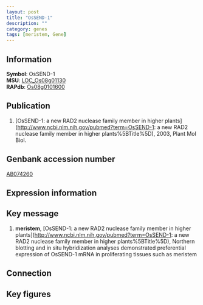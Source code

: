 ```yaml
---
layout: post
title: "OsSEND-1"
description: ""
category: genes
tags: [meristem, Gene]
---
```


## Information
__Symbol__: OsSEND-1  
__MSU__: [LOC_Os08g01130](http://rice.plantbiology.msu.edu/cgi-bin/ORF_infopage.cgi?orf=LOC_Os08g01130)  
__RAPdb__: [Os08g0101600](http://rapdb.dna.affrc.go.jp/viewer/gbrowse_details/irgsp1?name=Os08g0101600)  

## Publication
1. [OsSEND-1: a new RAD2 nuclease family member in higher plants](http://www.ncbi.nlm.nih.gov/pubmed?term=OsSEND-1: a new RAD2 nuclease family member in higher plants%5BTitle%5D), 2003, Plant Mol Biol.

## Genbank accession number
[AB074260](http://www.ncbi.nlm.nih.gov/nuccore/AB074260)  

## Expression information

## Key message
1. __meristem__, [OsSEND-1: a new RAD2 nuclease family member in higher plants](http://www.ncbi.nlm.nih.gov/pubmed?term=OsSEND-1: a new RAD2 nuclease family member in higher plants%5BTitle%5D),  Northern blotting and in situ hybridization analyses demonstrated preferential expression of OsSEND-1 mRNA in proliferating tissues such as meristem

## Connection

## Key figures


